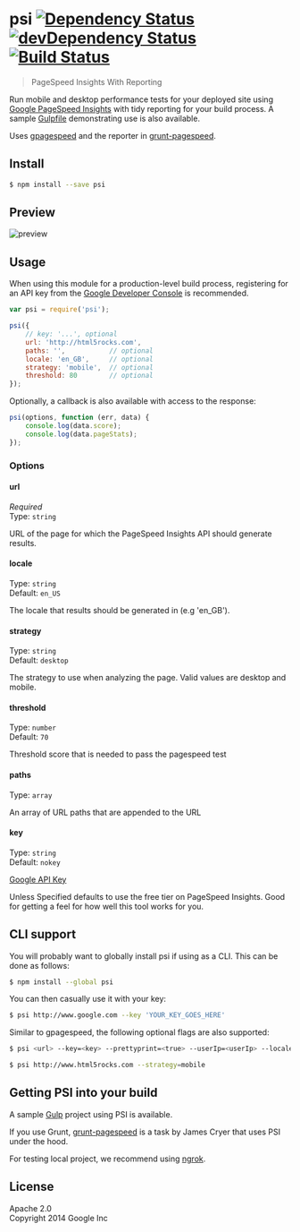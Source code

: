 # psi [![Dependency Status](https://david-dm.org/addyosmani/psi.svg)](https://david-dm.org/addyosmani/psi) [![devDependency Status](https://david-dm.org/addyosmani/psi/dev-status.svg)](https://david-dm.org/addyosmani/psi#info=devDependencies) [![Build Status](https://travis-ci.org/addyosmani/psi.svg?branch=master)](https://travis-ci.org/addyosmani/psi)

> PageSpeed Insights With Reporting

Run mobile and desktop performance tests for your deployed site using [Google PageSpeed Insights](https://developers.google.com/speed/docs/insights/v1/getting_started) with tidy reporting for your build process. A sample [Gulpfile](https://github.com/addyosmani/psi-gulp-sample) demonstrating use is also available.

Uses [gpagespeed](https://github.com/zrrrzzt/gpagespeed/) and the reporter in [grunt-pagespeed](https://github.com/jrcryer/grunt-pagespeed).


## Install

```sh
$ npm install --save psi
```


## Preview

![preview](http://i.imgur.com/pbLR4pV.png)


## Usage

When using this module for a production-level build process, registering for an API key from the [Google Developer Console](https://developers.google.com/speed/docs/insights/v1/getting_started#auth) is recommended.

```js
var psi = require('psi');

psi({
	// key: '...', optional
	url: 'http://html5rocks.com',
	paths: '',           // optional
	locale: 'en_GB',     // optional
	strategy: 'mobile',  // optional
	threshold: 80        // optional
});
```

Optionally, a callback is also available with access to the response:

```js
psi(options, function (err, data) {
	console.log(data.score);
	console.log(data.pageStats);
});
```

### Options

#### url

*Required*  
Type: `string`

URL of the page for which the PageSpeed Insights API should generate results.

#### locale

Type: `string`  
Default: `en_US`

The locale that results should be generated in (e.g 'en_GB').

#### strategy

Type: `string`  
Default: `desktop`

The strategy to use when analyzing the page. Valid values are desktop and mobile.

#### threshold

Type: `number`  
Default: `70`

Threshold score that is needed to pass the pagespeed test

#### paths

Type: `array`

An array of URL paths that are appended to the URL

#### key

Type: `string`  
Default: `nokey`

[Google API Key](https://code.google.com/apis/console/)

Unless Specified defaults to use the free tier on PageSpeed Insights. Good for getting a feel for how well this tool works for you.


## CLI support

You will probably want to globally install psi if using as a CLI. This can be done as follows:

```sh
$ npm install --global psi
```

You can then casually use it with your key:

```sh
$ psi http://www.google.com --key 'YOUR_KEY_GOES_HERE'
```

Similar to gpagespeed, the following optional flags are also supported:

```sh
$ psi <url> --key=<key> --prettyprint=<true> --userIp=<userIp> --locale=<locale> --strategy=<desktop|mobile>
```

```sh
$ psi http://www.html5rocks.com --strategy=mobile
```

## Getting PSI into your build

A sample [Gulp](https://github.com/addyosmani/psi-gulp-sample) project using PSI is available.

If you use Grunt, [grunt-pagespeed](https://github.com/jrcryer/grunt-pagespeed) is a task by James Cryer that uses PSI under the hood.

For testing local project, we recommend using [ngrok](http://www.jamescryer.com/2014/06/12/grunt-pagespeed-and-ngrok-locally-testing/).


## License

Apache 2.0  
Copyright 2014 Google Inc
